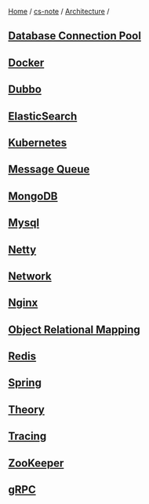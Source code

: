 [Home](https://mengxianbin.github.io) /
[cs-note](https://mengxianbin.github.io/cs-note) /
[Architecture](https://mengxianbin.github.io/cs-note/content/Architecture) /

## [Database Connection Pool](https://mengxianbin.github.io/cs-note/content/Architecture/Database%20Connection%20Pool)

## [Docker](https://mengxianbin.github.io/cs-note/content/Architecture/Docker)

## [Dubbo](https://mengxianbin.github.io/cs-note/content/Architecture/Dubbo)

## [ElasticSearch](https://mengxianbin.github.io/cs-note/content/Architecture/ElasticSearch)

## [Kubernetes](https://mengxianbin.github.io/cs-note/content/Architecture/Kubernetes)

## [Message Queue](https://mengxianbin.github.io/cs-note/content/Architecture/Message%20Queue)

## [MongoDB](https://mengxianbin.github.io/cs-note/content/Architecture/MongoDB)

## [Mysql](https://mengxianbin.github.io/cs-note/content/Architecture/Mysql)

## [Netty](https://mengxianbin.github.io/cs-note/content/Architecture/Netty)

## [Network](https://mengxianbin.github.io/cs-note/content/Architecture/Network)

## [Nginx](https://mengxianbin.github.io/cs-note/content/Architecture/Nginx)

## [Object Relational Mapping](https://mengxianbin.github.io/cs-note/content/Architecture/Object%20Relational%20Mapping)

## [Redis](https://mengxianbin.github.io/cs-note/content/Architecture/Redis)

## [Spring](https://mengxianbin.github.io/cs-note/content/Architecture/Spring)

## [Theory](https://mengxianbin.github.io/cs-note/content/Architecture/Theory)

## [Tracing](https://mengxianbin.github.io/cs-note/content/Architecture/Tracing)

## [ZooKeeper](https://mengxianbin.github.io/cs-note/content/Architecture/ZooKeeper)

## [gRPC](https://mengxianbin.github.io/cs-note/content/Architecture/gRPC)
